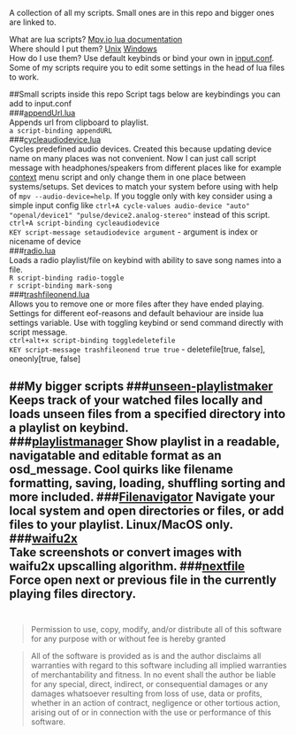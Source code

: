 A collection of all my scripts. Small ones are in this repo and bigger ones are linked to.  
  
What are lua scripts? [Mpv.io lua documentation](https://mpv.io/manual/master/#lua-scripting)  
Where should I put them? [Unix](https://mpv.io/manual/stable/#files) [Windows](https://mpv.io/manual/stable/#files-on-windows)  
How do I use them? Use default keybinds or bind your own in [input.conf](https://mpv.io/manual/stable/#input-conf). Some of my scripts require you to edit some settings in the head of lua files to work.


##Small scripts inside this repo
Script tags below are keybindings you can add to input.conf  
###[appendUrl.lua](https://github.com/donmaiq/mpv-scripts/blob/master/appendURL.lua)  
  Appends url from clipboard to playlist.  
  `a script-binding appendURL`  
###[cycleaudiodevice.lua](https://github.com/donmaiq/mpv-scripts/blob/master/cycleaudiodevice.lua)  
  Cycles predefined audio devices. Created this because updating device name on many places was not convenient. Now I can just call script message with headphones/speakers from different places like for example [context](https://gist.github.com/avih/bee746200b5712220b8bd2f230e535de) menu script and only change them in one place between systems/setups. Set devices to match your system before using with help of `mpv --audio-device=help`. If you toggle only with key consider using a simple input config like `ctrl+A cycle-values audio-device "auto" "openal/device1" "pulse/device2.analog-stereo"` instead of this script.  
  `ctrl+A script-binding cycleaudiodevice`  
  `KEY script-message setaudiodevice argument` - argument is index or nicename of device  
###[radio.lua](https://github.com/donmaiq/mpv-scripts/blob/master/radio.lua)  
  Loads a radio playlist/file on keybind with ability to save song names into a file.  
  `R script-binding radio-toggle`  
  `r script-binding mark-song`  
###[trashfileonend.lua](https://github.com/donmaiq/mpv-scripts/blob/master/trashfileonend.lua)  
  Allows you to remove one or more files after they have ended playing. Settings for different eof-reasons and default behaviour are inside lua settings variable. Use with toggling keybind or send command directly with script message.  
  `ctrl+alt+x script-binding toggledeletefile`  
  `KEY script-message trashfileonend true true` - deletefile[true, false], oneonly[true, false]  
  
##My bigger scripts
###[unseen-playlistmaker](https://github.com/donmaiq/unseen-playlistmaker)
  Keeps track of your watched files locally and loads unseen files from a specified directory into a playlist on keybind.  
###[playlistmanager](https://github.com/donmaiq/Mpv-Playlistmanager)
  Show playlist in a readable, navigatable and editable format as an osd_message. Cool quirks like filename formatting, saving, loading, shuffling sorting and more included.
###[Filenavigator](https://github.com/donmaiq/mpv-filenavigator)
  Navigate your local system and open directories or files, or add files to your playlist. Linux/MacOS only.
###[waifu2x](https://github.com/donmaiq/mpv-waifu2x)  
  Take screenshots or convert images with waifu2x upscalling algorithm.
###[nextfile](https://github.com/donmaiq/mpv-nextfile)  
  Force open next or previous file in the currently playing files directory.  
  &nbsp;  
---
>Permission to use, copy, modify, and/or distribute all of this software for any purpose with or without fee is hereby granted  

>All of the software is provided as is and the author disclaims all warranties with regard to this software including all implied warranties of merchantability and fitness. In no event shall the author be liable for any special, direct, indirect, or consequential damages or any damages whatsoever resulting from loss of use, data or profits, whether in an action of contract, negligence or other tortious action, arising out of or in connection with the use or performance of this software.
